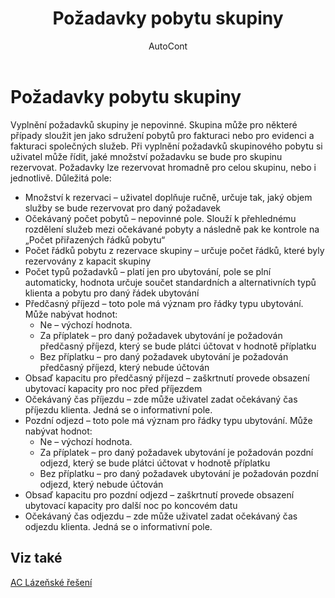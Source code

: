 ﻿---
    title: "Požadavky pobytu skupiny"
    author: AutoCont
    ms.date: 04/30/2018
    ms.topic: article
    ms.prod: dynamics-nav-2017
    ms.contentlocale: cs-cz
    ms.lasthandoff: 04/30/2018
---

# Požadavky pobytu skupiny

Vyplnění požadavků skupiny je nepovinné. Skupina může pro některé případy sloužit jen jako sdružení pobytů pro fakturaci nebo pro evidenci a fakturaci společných služeb.
Při vyplnění požadavků skupinového pobytu si uživatel může řídit, jaké množství požadavku se bude pro skupinu rezervovat. Požadavky lze rezervovat hromadně pro celou skupinu, nebo i jednotlivě.
Důležitá pole:
-	Množství k rezervaci – uživatel doplňuje ručně, určuje tak, jaký objem služby se bude rezervovat pro daný požadavek
-	Očekávaný počet pobytů – nepovinné pole. Slouží k přehlednému rozdělení služeb mezi očekávané pobyty a následně pak ke kontrole na „Počet přiřazených řádků pobytu“
-	Počet řádků pobytu z rezervace skupiny – určuje počet řádků, které byly rezervovány z kapacit skupiny
-	Počet typů požadavků – platí jen pro ubytování, pole se plní automaticky, hodnota určuje součet standardních a alternativních typů klienta a pobytu pro daný řádek ubytování
-	Předčasný příjezd – toto pole má význam pro řádky typu ubytování. Může nabývat hodnot:
	- 	Ne – výchozí hodnota. 
	- 	Za příplatek – pro daný požadavek ubytování je požadován předčasný příjezd, který se bude plátci účtovat v hodnotě příplatku
	- 	Bez příplatku – pro daný požadavek ubytování je požadován předčasný příjezd, který nebude účtován
-	Obsaď kapacitu pro předčasný příjezd – zaškrtnutí provede obsazení ubytovací kapacity pro noc před příjezdem
-	Očekávaný čas příjezdu – zde může uživatel zadat očekávaný čas příjezdu klienta. Jedná se o informativní pole.
-	Pozdní odjezd – toto pole má význam pro řádky typu ubytování. Může nabývat hodnot:
	- 	Ne – výchozí hodnota. 
	- 	Za příplatek – pro daný požadavek ubytování je požadován pozdní odjezd, který se bude plátci účtovat v hodnotě příplatku
	- 	Bez příplatku – pro daný požadavek ubytování je požadován pozdní odjezd, který nebude účtován
-	Obsaď kapacitu pro pozdní odjezd – zaškrtnutí provede obsazení ubytovací kapacity pro další noc po koncovém datu
-	Očekávaný čas odjezdu – zde může uživatel zadat očekávaný čas odjezdu klienta. Jedná se o informativní pole. 



## <a name="see-also"></a>Viz také
[AC Lázeňské řešení](ac-spa-solution.md)